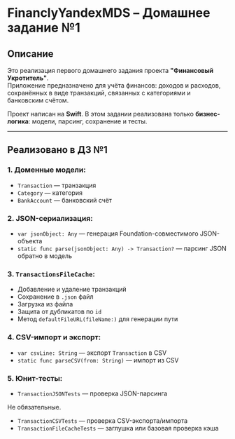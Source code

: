 # FinanclyYandexMDS – Домашнее задание №1

## Описание

Это реализация первого домашнего задания проекта **"Финансовый Укротитель"**.  
Приложение предназначено для учёта финансов: доходов и расходов, сохранённых в виде транзакций, связанных с категориями и банковским счётом.

Проект написан на **Swift**. В этом задании реализована только **бизнес-логика**: модели, парсинг, сохранение и тесты.

---

## Реализовано в ДЗ №1

### 1. Доменные модели:

- `Transaction` — транзакция
- `Category` — категория
- `BankAccount` — банковский счёт

### 2. JSON-сериализация:

- `var jsonObject: Any` — генерация Foundation-совместимого JSON-объекта
- `static func parse(jsonObject: Any) -> Transaction?` — парсинг JSON обратно в модель

### 3. `TransactionsFileCache`:

- Добавление и удаление транзакций
- Сохранение в `.json` файл
- Загрузка из файла
- Защита от дубликатов по `id`
- Метод `defaultFileURL(fileName:)` для генерации пути

### 4. CSV-импорт и экспорт:

- `var csvLine: String` — экспорт `Transaction` в CSV
- `static func parseCSV(from: String)` — импорт из CSV

### 5. Юнит-тесты:

- `TransactionJSONTests` — проверка JSON-парсинга

Не обязательные.
- `TransactionCSVTests` — проверка CSV-экспорта/импорта
- `TransactionFileCacheTests` — заглушка или базовая проверка кэша

